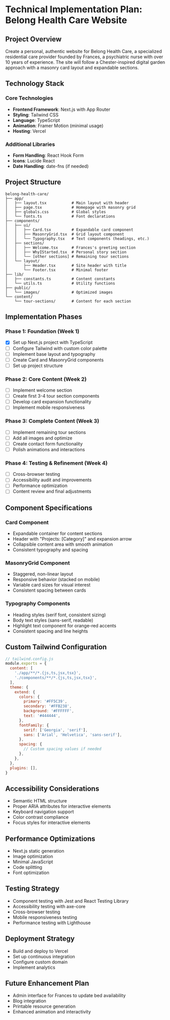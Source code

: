 # Technical Implementation Plan: Belong Health Care Website

## Project Overview
Create a personal, authentic website for Belong Health Care, a specialized residential care provider founded by Frances, a psychiatric nurse with over 10 years of experience. The site will follow a Chester-inspired digital garden approach with a masonry card layout and expandable sections.

## Technology Stack

### Core Technologies
- **Frontend Framework**: Next.js with App Router
- **Styling**: Tailwind CSS
- **Language**: TypeScript
- **Animation**: Framer Motion (minimal usage)
- **Hosting**: Vercel

### Additional Libraries
- **Form Handling**: React Hook Form
- **Icons**: Lucide React
- **Date Handling**: date-fns (if needed)

## Project Structure

```
belong-health-care/
├── app/
│   ├── layout.tsx           # Main layout with header
│   ├── page.tsx             # Homepage with masonry grid
│   ├── globals.css          # Global styles
│   └── fonts.ts             # Font declarations
├── components/
│   ├── ui/
│   │   ├── Card.tsx         # Expandable card component
│   │   ├── MasonryGrid.tsx  # Grid layout component
│   │   └── Typography.tsx   # Text components (headings, etc.)
│   ├── sections/
│   │   ├── Welcome.tsx      # Frances's greeting section
│   │   ├── WhyIStarted.tsx  # Personal story section
│   │   └── [other sections] # Remaining tour sections
│   └── layout/
│       ├── Header.tsx       # Site header with title
│       └── Footer.tsx       # Minimal footer
├── lib/
│   ├── constants.ts         # Content constants
│   └── utils.ts             # Utility functions
├── public/
│   └── images/              # Optimized images
└── content/
    └── tour-sections/       # Content for each section
```

## Implementation Phases

### Phase 1: Foundation (Week 1)
- [x] Set up Next.js project with TypeScript
- [ ] Configure Tailwind with custom color palette
- [ ] Implement base layout and typography
- [ ] Create Card and MasonryGrid components
- [ ] Set up project structure

### Phase 2: Core Content (Week 2)
- [ ] Implement welcome section
- [ ] Create first 3-4 tour section components
- [ ] Develop card expansion functionality
- [ ] Implement mobile responsiveness

### Phase 3: Complete Content (Week 3)
- [ ] Implement remaining tour sections
- [ ] Add all images and optimize
- [ ] Create contact form functionality
- [ ] Polish animations and interactions

### Phase 4: Testing & Refinement (Week 4)
- [ ] Cross-browser testing
- [ ] Accessibility audit and improvements
- [ ] Performance optimization
- [ ] Content review and final adjustments

## Component Specifications

### Card Component
- Expandable container for content sections
- Header with "Projects: [Category]" and expansion arrow
- Collapsible content area with smooth animation
- Consistent typography and spacing

### MasonryGrid Component
- Staggered, non-linear layout
- Responsive behavior (stacked on mobile)
- Variable card sizes for visual interest
- Consistent spacing between cards

### Typography Components
- Heading styles (serif font, consistent sizing)
- Body text styles (sans-serif, readable)
- Highlight text component for orange-red accents
- Consistent spacing and line heights

## Custom Tailwind Configuration

```js
// tailwind.config.js
module.exports = {
  content: [
    './app/**/*.{js,ts,jsx,tsx}',
    './components/**/*.{js,ts,jsx,tsx}',
  ],
  theme: {
    extend: {
      colors: {
        primary: '#FF5C39',
        secondary: '#FFB238',
        background: '#FFFFFF',
        text: '#444444',
      },
      fontFamily: {
        serif: ['Georgia', 'serif'],
        sans: ['Arial', 'Helvetica', 'sans-serif'],
      },
      spacing: {
        // Custom spacing values if needed
      },
    },
  },
  plugins: [],
}
```

## Accessibility Considerations
- Semantic HTML structure
- Proper ARIA attributes for interactive elements
- Keyboard navigation support
- Color contrast compliance
- Focus styles for interactive elements

## Performance Optimizations
- Next.js static generation
- Image optimization
- Minimal JavaScript
- Code splitting
- Font optimization

## Testing Strategy
- Component testing with Jest and React Testing Library
- Accessibility testing with axe-core
- Cross-browser testing
- Mobile responsiveness testing
- Performance testing with Lighthouse

## Deployment Strategy
- Build and deploy to Vercel
- Set up continuous integration
- Configure custom domain
- Implement analytics

## Future Enhancement Plan
- Admin interface for Frances to update bed availability
- Blog integration
- Printable resource generation
- Enhanced animation and interactivity